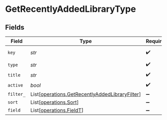 # GetRecentlyAddedLibraryType


## Fields

| Field                                                                                                      | Type                                                                                                       | Required                                                                                                   | Description                                                                                                | Example                                                                                                    |
| ---------------------------------------------------------------------------------------------------------- | ---------------------------------------------------------------------------------------------------------- | ---------------------------------------------------------------------------------------------------------- | ---------------------------------------------------------------------------------------------------------- | ---------------------------------------------------------------------------------------------------------- |
| `key`                                                                                                      | *str*                                                                                                      | :heavy_check_mark:                                                                                         | N/A                                                                                                        | /library/sections/2/all?type=2                                                                             |
| `type`                                                                                                     | *str*                                                                                                      | :heavy_check_mark:                                                                                         | N/A                                                                                                        | show                                                                                                       |
| `title`                                                                                                    | *str*                                                                                                      | :heavy_check_mark:                                                                                         | N/A                                                                                                        | TV Shows                                                                                                   |
| `active`                                                                                                   | *bool*                                                                                                     | :heavy_check_mark:                                                                                         | N/A                                                                                                        | false                                                                                                      |
| `filter_`                                                                                                  | List[[operations.GetRecentlyAddedLibraryFilter](../../models/operations/getrecentlyaddedlibraryfilter.md)] | :heavy_minus_sign:                                                                                         | N/A                                                                                                        |                                                                                                            |
| `sort`                                                                                                     | List[[operations.Sort](../../models/operations/sort.md)]                                                   | :heavy_minus_sign:                                                                                         | N/A                                                                                                        |                                                                                                            |
| `field`                                                                                                    | List[[operations.FieldT](../../models/operations/fieldt.md)]                                               | :heavy_minus_sign:                                                                                         | N/A                                                                                                        |                                                                                                            |
